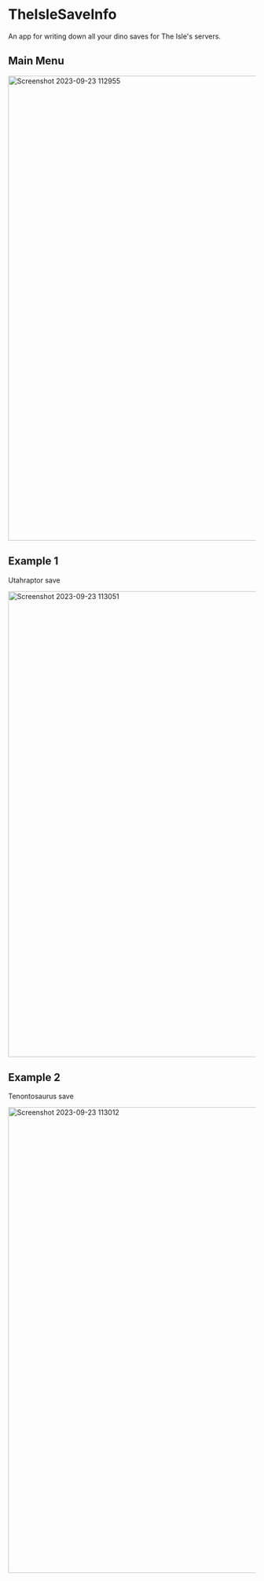 # TheIsleSaveInfo
An app for writing down all your dino saves for The Isle's servers.
## Main Menu
<img width="946" alt="Screenshot 2023-09-23 112955" src="https://github.com/ShadowOri/TheIsleSaveInfo/assets/115419835/6b155692-2141-4736-8b85-38240cafd4aa">


## Example 1
Utahraptor save

<img width="948" alt="Screenshot 2023-09-23 113051" src="https://github.com/ShadowOri/TheIsleSaveInfo/assets/115419835/cc7e0b21-58f5-49a8-9548-1cff3c07e736">

## Example 2
Tenontosaurus save

<img width="948" alt="Screenshot 2023-09-23 113012" src="https://github.com/ShadowOri/TheIsleSaveInfo/assets/115419835/72147ef1-9892-412f-8587-b9d8aa2edf43">
